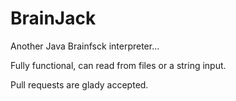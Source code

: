 # BrainJack
Another Java Brainfsck interpreter...

Fully functional, can read from files or a string input.

Pull requests are glady accepted.
